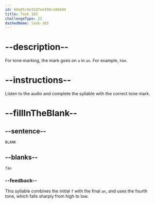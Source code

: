 ```yaml
---
id: 68a05c9e31d7ee936cdd6844
title: Task 103
challengeType: 22
dashedName: task-103
---
```


<!-- (Audio) A: fàn -->

# --description--

For tone marking, the mark goes on `a` in `an`. For example, `hàn`.

# --instructions--

Listen to the audio and complete the syllable with the correct tone mark.

# --fillInTheBlank--

## --sentence--

`BLANK`

## --blanks--

`fàn`

### --feedback--

This syllable combines the initial `f` with the final `an`, and uses the fourth tone, which falls sharply from high to low.
